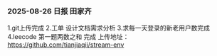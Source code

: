 ### 2025-08-26 日报 田家齐
1.git上传完成
2.工单 设计文档需求分析
3.求每一天登录的新老用户数完成
4.leecode 第一题两数之和 完成
上传地址：https://github.com/tianjiaqii/stream-env